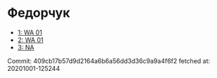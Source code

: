 # Федорчук
- [1: WA 01](1.md)
- [2: WA 01](2.md)
- [3: NA](3.md)

Commit: 409cb17b57d9d2164a6b6a56dd3d36c9a9a4f6f2
 fetched at: 20201001-125244
